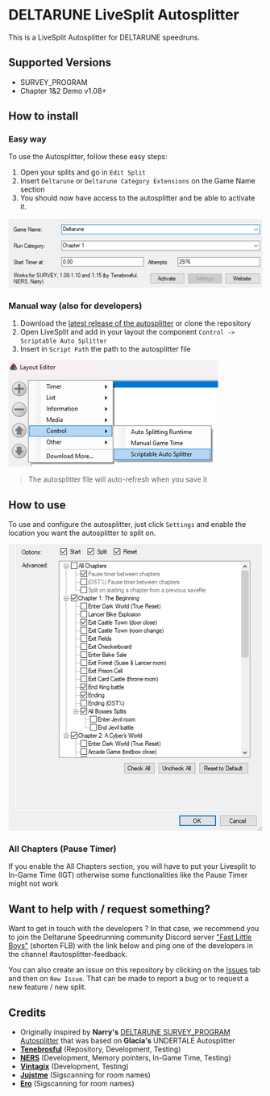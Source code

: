 # DELTARUNE LiveSplit Autosplitter

This is a LiveSplit Autosplitter for DELTARUNE speedruns.

## Supported Versions

- SURVEY_PROGRAM
- Chapter 1&2 Demo v1.08+

## How to install

### Easy way

To use the Autosplitter, follow these easy steps:

1. Open your splits and go in `Edit Split`
2. Insert `Deltarune` or `Deltarune Category Extensions` on the Game Name section
3. You should now have access to the autosplitter and be able to activate it.

![Split edition header with the Game Name and the suggested autosplitter](/assets/quickInstall.png)

### Manual way (also for developers)

1. Download the [latest release of the autosplitter](https://github.com/Tenebrosful/DELTARUNE-Livesplit.Autosplitter/releases)
or clone the repository
2. Open LiveSplit and add in your layout the component `Control -> Scriptable Auto Splitter`
3. Insert in `Script Path` the path to the autosplitter file

![Layout Editor with the path Control > Scriptable Auto Splitter when adding a new component](/assets/manualInstall.png)

> The autosplitter file will auto-refresh when you save it

## How to use

To use and configure the autosplitter, just click `Settings` and enable the location you want the autosplitter to split on.

![Settings options with Start, Split, Reset and individual split that can be enable or disable](/assets/options.png)

### All Chapters (Pause Timer)

If you enable the All Chapters section, you will have to put your Livesplit to In-Game Time (IGT) otherwise some functionalities
like the Pause Timer might not work

## Want to help with / request something?

Want to get in touch with the developers ?
In that case, we recommend you to join the Deltarune Speedrunning community Discord server ["Fast Little Boys"](https://discord.gg/W6uckvkuer)
(shorten FLB) with the link below and ping one of the developers in the channel #autosplitter-feedback.

You can also create an issue on this repository by clicking on the [Issues](https://github.com/Tenebrosful/DELTARUNE-Livesplit.Autosplitter/issues)
tab and then on `New Issue`.
That can be made to report a bug or to request a new feature / new split.

## Credits

- Originally inspired by **Narry's** [DELTARUNE SURVEY_PROGRAM Autosplitter](https://drive.google.com/file/d/1SCpuUpDgIYHmbc6xKK3ZrNk1zaIeDUMq/view?usp=sharing)
that was based on **Glacia's** UNDERTALE Autosplitter
- [**Tenebrosful**](https://github.com/Tenebrosful) (Repository, Development, Testing)
- [**NERS**](https://github.com/NERS1111) (Development, Memory pointers, In-Game Time, Testing)
- [**Vintagix**](https://github.com/VintagixDev) (Development, Testing)
- [**Jujstme**](https://github.com/jujstme) (Sigscanning for room names)
- [**Ero**](https://github.com/just-ero) (Sigscanning for room names)
